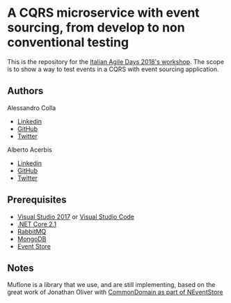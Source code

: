 # A CQRS microservice with event sourcing, from develop to non conventional testing
This is the repository for the [Italian Agile Days 2018's workshop](https://www.agileday.it).
The scope is to show a way to test events in a CQRS with event sourcing application.

## Authors
Alessandro Colla
* [Linkedin](https://www.linkedin.com/in/alessandrocolla/)
* [GitHub](https://github.com/iridio)
* [Twitter](https://twitter.com/collaalessandro)

Alberto Acerbis
* [Linkedin](https://www.linkedin.com/in/aacerbis/)
* [GitHub](https://github.com/AlbertoAcerbis)
* [Twitter](https://www.twitter.com/aacerbis)

## Prerequisites
* [Visual Studio 2017](https://visualstudio.microsoft.com/downloads/) or [Visual Studio Code](https://code.visualstudio.com/)
* [.NET Core 2.1](https://www.microsoft.com/net/download)
* [RabbitMQ](https://www.rabbitmq.com "RabbitMQ's Homepage")
* [MongoDB](https://www.mongodb.com "MongoDB's Homepage")
* [Event Store](https://eventstore.org "Event store's Homepage")

## Notes
Muflone is a library that we use, and are still implementing, based on the great work of Jonathan Oliver with [CommonDomain as part of NEventStore](https://github.com/NEventStore/NEventStore)

